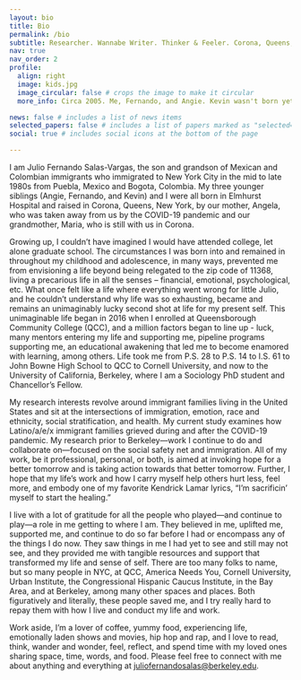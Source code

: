 ```yaml
---
layout: bio
title: Bio
permalink: /bio
subtitle: Researcher. Wannabe Writer. Thinker & Feeler. Corona, Queens, Boy.
nav: true
nav_order: 2
profile:
  align: right
  image: kids.jpg
  image_circular: false # crops the image to make it circular
  more_info: Circa 2005. Me, Fernando, and Angie. Kevin wasn't born yet.

news: false # includes a list of news items
selected_papers: false # includes a list of papers marked as "selected={true}"
social: true # includes social icons at the bottom of the page

---
```


I am Julio Fernando Salas-Vargas, the son and grandson of Mexican and Colombian immigrants who immigrated to New York City in the mid to late 1980s from Puebla, Mexico and Bogota, Colombia. My three younger siblings (Angie, Fernando, and Kevin) and I were all born in Elmhurst Hospital and raised in Corona, Queens, New York, by our mother, Angela, who was taken away from us by the COVID-19 pandemic and our grandmother, Maria, who is still with us in Corona.

Growing up, I couldn’t have imagined I would have attended college, let alone graduate school. The circumstances I was born into and remained in throughout my childhood and adolescence, in many ways, prevented me from envisioning a life beyond being relegated to the zip code of 11368, living a precarious life in all the senses – financial, emotional, psychological, etc. What once felt like a life where everything went wrong for little Julio, and he couldn’t understand why life was so exhausting, became and remains an unimaginably lucky second shot at life for my present self. This unimaginable life began in 2016 when I enrolled at Queensborough Community College (QCC), and a million factors began to line up - luck, many mentors entering my life and supporting me, pipeline programs supporting me, an educational awakening that led me to become enamored with learning, among others. Life took me from P.S. 28 to P.S. 14 to I.S. 61 to John Bowne High School to QCC to Cornell University, and now to the University of California, Berkeley, where I am a Sociology PhD student and Chancellor’s Fellow.

My research interests revolve around immigrant families living in the United States and sit at the intersections of immigration, emotion, race and ethnicity, social stratification, and health. My current study examines how Latino/a/e/x immigrant families grieved during and after the COVID-19 pandemic. My research prior to Berkeley—work I continue to do and collaborate on—focused on the social safety net and immigration. All of my work, be it professional, personal, or both, is aimed at invoking hope for a better tomorrow and is taking action towards that better tomorrow. Further, I hope that my life’s work and how I carry myself help others hurt less, feel more, and embody one of my favorite Kendrick Lamar lyrics, “I’m sacrificin’ myself to start the healing.”

I live with a lot of gratitude for all the people who played—and continue to play—a role in me getting to where I am. They believed in me, uplifted me, supported me, and continue to do so far before I had or encompass any of the things I do now. They saw things in me I had yet to see and still may not see, and they provided me with tangible resources and support that transformed my life and sense of self. There are too many folks to name, but so many people in NYC, at QCC, America Needs You, Cornell University, Urban Institute, the Congressional Hispanic Caucus Institute, in the Bay Area, and at Berkeley, among many other spaces and places. Both figuratively and literally, these people saved me, and I try really hard to repay them with how I live and conduct my life and work.

Work aside, I’m a lover of coffee, yummy food, experiencing life, emotionally laden shows and movies, hip hop and rap, and I love to read, think, wander and wonder, feel, reflect, and spend time with my loved ones sharing space, time, words, and food. Please feel free to connect with me about anything and everything at [juliofernandosalas@berkeley.edu](mailto:juliofernandosalas@berkeley.edu).


